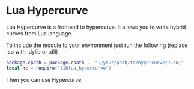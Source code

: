 # Lua Hypercurve

Lua Hypercurve is a frontend to hypercurve. 
It allows you to write hybrid curves from Lua language. 

To include the module to your environment just run the following (replace .so with .dylib or .dll)

```lua
package.cpath = package.cpath .. ";/your/path/to/hypercurve/?.so;"
local hc = require("liblua_hypercurve")
```

Then you can use Hypercurve.